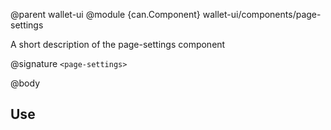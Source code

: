 @parent wallet-ui
@module {can.Component} wallet-ui/components/page-settings <page-settings>

A short description of the page-settings component

@signature `<page-settings>`

@body

## Use

